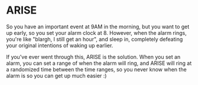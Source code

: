 # ARISE

So you have an important event at 9AM in the morning, but you want to get up early, so you set your alarm clock at 8. However,
when the alarm rings, you're like "blargh, I still get an hour", and sleep in, completely defeating your original intentions
of waking up earlier.

If you've ever went through this, ARISE is the solution. When you set an alarm, you can set a range of when the alarm will ring,
and ARISE will ring at a randomized time between the time ranges, so you never know when the alarm is so you can get up much
easier :)

